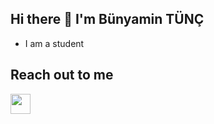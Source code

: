 ## Hi there :wave: I'm Bünyamin TÜNÇ

* I am a student

## Reach out to me 

[<img height="32" width="32" src="https://unpkg.com/simple-icons@v7/icons/linkedin.svg" color="blue" />][linkedin]

[linkedin]:https://www.linkedin.com/in/bunyamintunc












